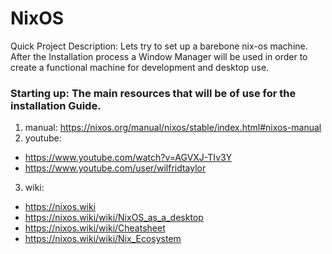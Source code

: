 # NixOS
Quick Project Description: Lets try to set up a barebone nix-os machine.
After the Installation process a Window Manager will be used in order to create a functional machine for
development and desktop use.

### Starting up: The main resources that will be of use for the installation Guide.

1) manual: https://nixos.org/manual/nixos/stable/index.html#nixos-manual
2) youtube: 
* https://www.youtube.com/watch?v=AGVXJ-TIv3Y
* https://www.youtube.com/user/wilfridtaylor
3) wiki:	
* https://nixos.wiki
* https://nixos.wiki/wiki/NixOS_as_a_desktop
* https://nixos.wiki/wiki/Cheatsheet
* https://nixos.wiki/wiki/Nix_Ecosystem
	
	
				
